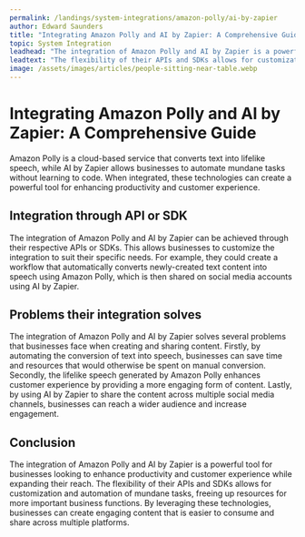 ```yaml
---
permalink: /landings/system-integrations/amazon-polly/ai-by-zapier
author: Edward Saunders
title: "Integrating Amazon Polly and AI by Zapier: A Comprehensive Guide"
topic: System Integration
leadhead: "The integration of Amazon Polly and AI by Zapier is a powerful tool for businesses looking to enhance productivity and customer experience while expanding their reach"
leadtext: "The flexibility of their APIs and SDKs allows for customization and automation of mundane tasks, freeing up resources for more important business functions. By leveraging these technologies, businesses can create engaging content that is easier to consume and share across multiple platforms."
image: /assets/images/articles/people-sitting-near-table.webp
---
```

<div class="arttext">    <h1>Integrating Amazon Polly and AI by Zapier: A Comprehensive Guide</h1>
    <p>Amazon Polly is a cloud-based service that converts text into lifelike speech, while AI by Zapier allows businesses to automate mundane tasks without learning to code. When integrated, these technologies can create a powerful tool for enhancing productivity and customer experience.</p>
    <h2>Integration through API or SDK</h2>
    <p>The integration of Amazon Polly and AI by Zapier can be achieved through their respective APIs or SDKs. This allows businesses to customize the integration to suit their specific needs. For example, they could create a workflow that automatically converts newly-created text content into speech using Amazon Polly, which is then shared on social media accounts using AI by Zapier.</p>
    <h2>Problems their integration solves</h2>
    <p>The integration of Amazon Polly and AI by Zapier solves several problems that businesses face when creating and sharing content. Firstly, by automating the conversion of text into speech, businesses can save time and resources that would otherwise be spent on manual conversion. Secondly, the lifelike speech generated by Amazon Polly enhances customer experience by providing a more engaging form of content. Lastly, by using AI by Zapier to share the content across multiple social media channels, businesses can reach a wider audience and increase engagement.</p>
    <h2>Conclusion</h2>
    <p>The integration of Amazon Polly and AI by Zapier is a powerful tool for businesses looking to enhance productivity and customer experience while expanding their reach. The flexibility of their APIs and SDKs allows for customization and automation of mundane tasks, freeing up resources for more important business functions. By leveraging these technologies, businesses can create engaging content that is easier to consume and share across multiple platforms.</p>
</div>